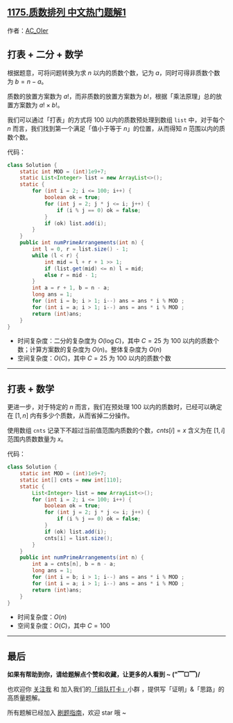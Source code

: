 ## [1175.质数排列 中文热门题解1](https://leetcode.cn/problems/prime-arrangements/solutions/100000/by-ac_oier-t3lk)

作者：[AC_OIer](https://leetcode.cn/u/AC_OIer)
## 打表 + 二分 + 数学

根据题意，可将问题转换为求 $n$ 以内的质数个数，记为 $a$，同时可得非质数个数为 $b = n - a$。

质数的放置方案数为 $a!$，而非质数的放置方案数为 $b!$，根据「乘法原理」总的放置方案数为 $a! \times b!$。

我们可以通过「打表」的方式将 $100$ 以内的质数预处理到数组 `list` 中，对于每个 $n$ 而言，我们找到第一个满足「值小于等于 $n$」的位置，从而得知 $n$ 范围以内的质数个数。

代码：
```Java []
class Solution {
    static int MOD = (int)1e9+7;
    static List<Integer> list = new ArrayList<>();
    static {
        for (int i = 2; i <= 100; i++) {
            boolean ok = true;
            for (int j = 2; j * j <= i; j++) {
                if (i % j == 0) ok = false;
            }
            if (ok) list.add(i);
        }
    }
    public int numPrimeArrangements(int n) {
        int l = 0, r = list.size() - 1;
        while (l < r) {
            int mid = l + r + 1 >> 1;
            if (list.get(mid) <= n) l = mid;
            else r = mid - 1;
        }
        int a = r + 1, b = n - a;
        long ans = 1;
        for (int i = b; i > 1; i--) ans = ans * i % MOD ;
        for (int i = a; i > 1; i--) ans = ans * i % MOD ;
        return (int)ans;
    }
}
```
* 时间复杂度：二分的复杂度为 $O(\log{C})$，其中 $C = 25$ 为 $100$ 以内的质数个数；计算方案数的复杂度为 $O(n)$。整体复杂度为 $O(n)$
* 空间复杂度：$O(C)$，其中 $C = 25$ 为 $100$ 以内的质数个数

---

## 打表 + 数学

更进一步，对于特定的 $n$ 而言，我们在预处理 $100$ 以内的质数时，已经可以确定在 $[1, n]$ 内有多少个质数，从而省掉二分操作。

使用数组 `cnts` 记录下不超过当前值范围内质数的个数，$cnts[i] = x$ 含义为在 $[1, i]$ 范围内质数数量为 $x$。

代码：
```Java []
class Solution {
    static int MOD = (int)1e9+7;
    static int[] cnts = new int[110];
    static {
        List<Integer> list = new ArrayList<>();
        for (int i = 2; i <= 100; i++) {
            boolean ok = true;
            for (int j = 2; j * j <= i; j++) {
                if (i % j == 0) ok = false;
            }
            if (ok) list.add(i);
            cnts[i] = list.size();
        }
    }
    public int numPrimeArrangements(int n) {
        int a = cnts[n], b = n - a;
        long ans = 1;
        for (int i = b; i > 1; i--) ans = ans * i % MOD ;
        for (int i = a; i > 1; i--) ans = ans * i % MOD ;
        return (int)ans;
    }
}
```
* 时间复杂度：$O(n)$
* 空间复杂度：$O(C)$，其中 $C = 100$

---

## 最后

**如果有帮助到你，请给题解点个赞和收藏，让更多的人看到 ~ ("▔□▔)/**

也欢迎你 [关注我](https://oscimg.oschina.net/oscnet/up-19688dc1af05cf8bdea43b2a863038ab9e5.png) 和 加入我们的[「组队打卡」](https://leetcode-cn.com/u/ac_oier/)小群 ，提供写「证明」&「思路」的高质量题解。

所有题解已经加入 [刷题指南](https://github.com/SharingSource/LogicStack-LeetCode/wiki)，欢迎 star 哦 ~